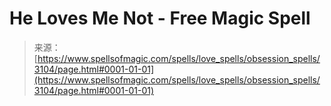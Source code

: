 <!--yml
category: 未分类
date: 2024-06-12 18:36:54
-->

# He Loves Me Not - Free Magic Spell

> 来源：[https://www.spellsofmagic.com/spells/love_spells/obsession_spells/3104/page.html#0001-01-01](https://www.spellsofmagic.com/spells/love_spells/obsession_spells/3104/page.html#0001-01-01)